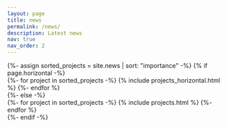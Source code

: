 ```yaml
---
layout: page
title: news
permalink: /news/
description: Latest news
nav: true
nav_order: 2
---
```

<!-- pages/news.md -->

<div class="news">
<!-- Display projects without categories -->
  {%- assign sorted_projects = site.news | sort: "importance" -%}
  <!-- Generate cards for each project -->
  {% if page.horizontal -%}
  <div class="container">
    <div class="row row-cols-2">
    {%- for project in sorted_projects -%}
      {% include projects_horizontal.html %}
    {%- endfor %}
    </div>
  </div>
  {%- else -%}
  <div class="grid">
    {%- for project in sorted_projects -%}
      {% include projects.html %}
    {%- endfor %}
  </div>
  {%- endif -%}
</div>
